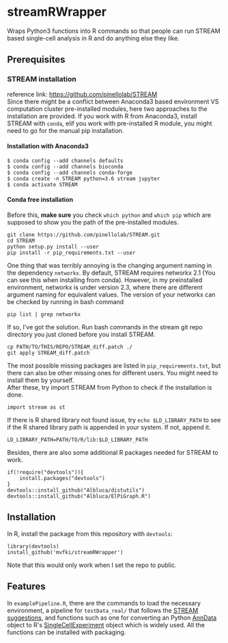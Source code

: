 # streamRWrapper
Wraps Python3 functions into R commands so that people can run STREAM based single-cell analysis in R and do anything else they like. 

## Prerequisites  
### STREAM installation  
reference link: https://github.com/pinellolab/STREAM  
Since there might be a conflict between Anaconda3 based environment VS computation cluster pre-installed modules, here two approaches to the installation are provided. If you work with R from Anaconda3, install STREAM with `conda`, elif you work with pre-installed R module, you might need to go for the manual pip installation.
#### Installation with Anaconda3
```console
$ conda config --add channels defaults
$ conda config --add channels bioconda
$ conda config --add channels conda-forge
$ conda create -n STREAM python=3.6 stream jupyter
$ conda activate STREAM
```
#### Conda free installation
Before this, **make sure** you check `which python` and `which pip` which are supposed to show you the path of the pre-installed modules. 
```{bash}
git clone https://github.com/pinellolab/STREAM.git
cd STREAM
python setup.py install --user
pip install -r pip_requirements.txt --user
```
One thing that was terribly annoying is the changing argument naming in the dependency `networkx`. By default, STREAM requires networkx 2.1 (You can see this when installing from conda). However, in my preinstalled environment, networkx is under version 2.3, where there are different argument naming for equivalent values. 
The version of your networkx can be checked by running in bash command
```{bash}
pip list | grep networkx
```
If so, I've got the solution. Run bash commands in the stream git repo directory you just cloned before you install STREAM. 
```{bash}
cp PATH/TO/THIS/REPO/STREAM_diff.patch ./
git apply STREAM_diff.patch
```
The most possible missing packages are listed in `pip_requirements.txt`, but there can also be other missing ones for different users. You might need to install them by yourself.  
After these, try import STREAM from Python to check if the installation is done.
```{python}
import stream as st
```
If there is R shared library not found issue, try `echo $LD_LIBRARY_PATH` to see if the R shared library path is appended in your system. If not, append it.
```{bash}
LD_LIBRARY_PATH=PATH/TO/R/lib:$LD_LIBRARY_PATH
```
Besides, there are also some additional R packages needed for STREAM to work. 
```{r}
if(!require("devtools")){
    install.packages("devtools")
}
devtools::install_github("Albluca/distutils")
devtools::install_github("Albluca/ElPiGraph.R")
```
## Installation
In R, install the package from this repository with `devtools`:
```{r}
library(devtools)
install_github('mvfki/streamRWrapper')
```
Note that this would only work when I set the repo to public. 
## Features  
In `examplePipeline.R`, there are the commands to load the necessary environment, a pipeline for `testData_real/` that follows the [STREAM suggestions](https://nbviewer.jupyter.org/github/pinellolab/STREAM/blob/master/tutorial/1.STREAM_scRNA-seq.ipynb?flush_cache=true), and functions such as one for converting an Python [AnnData](https://github.com/theislab/anndata) object to R's [SingleCellExperiment](https://bioconductor.org/packages/devel/bioc/vignettes/SingleCellExperiment/inst/doc/intro.html) object which is widely used. All the functions can be installed with packaging. 
